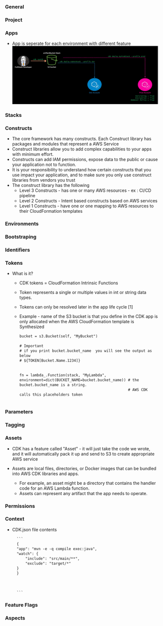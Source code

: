 
### General



### Project



### Apps
- App is seperate for each environment with different feature
    ![app for each env](assets/app-for-each-env.png)

### Stacks



### Constructs
- The core framework has many constructs. Each Construct library has packages and modules that represent a AWS Service
- Construct libraries allow you to add complex capabilities to your apps with minimum effort. 
- Constructs can add IAM permissions, expose data to the public or cause your application not to function. 
- It is your responsibility to understand how certain constructs that you use impact your application, and to make sure you only use construct libraries from vendors you trust 
- The construct library has the following
    - Level 3 Constructs - has one or many AWS resources - ex : CI/CD pipeline
    - Level 2 Constructs - Intent based constructs based on AWS services
    - Level 1 Constructs - have one or one mapping to AWS resources to their CloudFormation templates



### Environments



### Bootstraping



### Identifiers



### Tokens

- What is it?
    - CDK tokens = CloudFormation Intrinsic Functions
    - Token represents a single or multiple values in int or string data types.
    - Tokens can only be resolved later in the app life cycle [1]
    - Example - name of the S3 bucket is that you define in the CDK app is only allocated when the AWS CloudFormation template is Synthesized
        

        ```
        bucket = s3.Bucket(self, "MyBucket")

        # Important
        # if you print bucket.bucket_name  you will see the output as below
        # ${TOKEN[Bucket.Name.1234]}


        fn = lambda_.Function(stack, "MyLambda",
        environment=dict(BUCKET_NAME=bucket.bucket_name)) # the bucket.bucket_name is a string.
                                                          # AWS CDK calls this placeholders token        


        ```






### Parameters



### Tagging



### Assets

- CDK has a feature called "Asset" - it will just take the code we wrote, and it will automatically pack it up and send to S3 to create appropriate AWS service

- Assets are local files, directories, or Docker images that can be bundled into AWS CDK libraries and apps. 
    - For example, an asset might be a directory that contains the handler code for an AWS Lambda function. 
    - Assets can represent any artifact that the app needs to operate.


### Permissions



### Context
- CDK.json file contents

        ```
        {
        "app": "mvn -e -q compile exec:java",
        "watch": {
            "include": "src/main/**",
            "exclude": "target/*"
        }
        }



        ```




### Feature Flags



### Aspects


